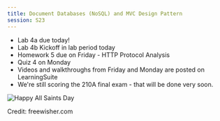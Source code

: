 ```yaml
---
title: Document Databases (NoSQL) and MVC Design Pattern
session: S23
---
```


* Lab 4a due today!
* Lab 4b Kickoff in lab period today
* Homework 5 due on Friday - HTTP Protocol Analysis
* Quiz 4 on Monday
* Videos and walkthroughs from Friday and Monday are posted on LearningSuite
* We're still scoring the 210A final exam - that will be done very soon.

![Happy All Saints Day](images/AllSaintsDay.jpg)

Credit: freewisher.com